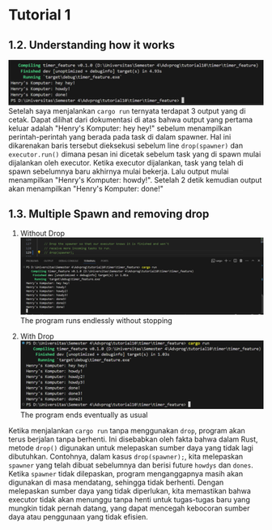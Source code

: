 # Tutorial 1

## 1.2. Understanding how it works
![understanding how it works](image.png)
Setelah saya menjalankan `cargo run` ternyata terdapat 3 output yang di cetak. Dapat dilihat dari dokumentasi di atas bahwa output yang pertama keluar adalah "Henry's Komputer: hey hey!" sebelum menampilkan perintah-perintah yang berada pada task di dalam spawner. Hal ini dikarenakan baris tersebut dieksekusi sebelum line `drop(spawner)` dan `executor.run()` dimana pesan ini dicetak sebelum task yang di spawn mulai dijalankan oleh executor.  Ketika executor dijalankan, task yang telah di spawn sebelumnya baru akhirnya mulai bekerja. Lalu output mulai menampilkan "Henry's Komputer: howdy!". Setelah 2 detik kemudian output akan menampilkan "Henry's Komputer: done!"

## 1.3. Multiple Spawn and removing drop
1. Without Drop
![without_drop](without_drop.png)
The program runs endlessly without stopping

2. With Drop
![with_drop](with_drop.png)
The program ends eventually as usual

Ketika menjalankan `cargo run` tanpa menggunakan `drop`, program akan terus berjalan tanpa berhenti. Ini disebabkan oleh fakta bahwa dalam Rust, metode `drop()` digunakan untuk melepaskan sumber daya yang tidak lagi dibutuhkan. Contohnya, dalam kasus `drop(spawner);`, kita melepaskan `spawner` yang telah dibuat sebelumnya dan berisi future `howdys` dan `dones`. Ketika `spawner` tidak dilepaskan, program menganggapnya masih akan digunakan di masa mendatang, sehingga tidak berhenti. Dengan melepaskan sumber daya yang tidak diperlukan, kita memastikan bahwa executor tidak akan menunggu tanpa henti untuk tugas-tugas baru yang mungkin tidak pernah datang, yang dapat mencegah kebocoran sumber daya atau penggunaan yang tidak efisien.